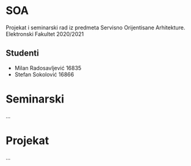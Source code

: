 # SOA
Projekat i seminarski rad iz predmeta Servisno Orijentisane Arhitekture.
Elektronski Fakultet 2020/2021

## Studenti
- Milan Radosavljević 16835 
- Stefan Sokolović 16866

# Seminarski

...

# Projekat

... 


